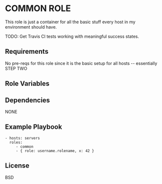 COMMON ROLE
=========

This role is just a container for all the basic stuff every host in my environment should have.

TODO:  Get Travis CI tests working with meaningful success states.

Requirements
------------

No pre-reqs for this role since it is the basic setup for all hosts -- essentially STEP TWO

Role Variables
--------------


Dependencies
------------

NONE

Example Playbook
----------------

    - hosts: servers
      roles:
         - common
         - { role: username.rolename, x: 42 }

License
-------

BSD
